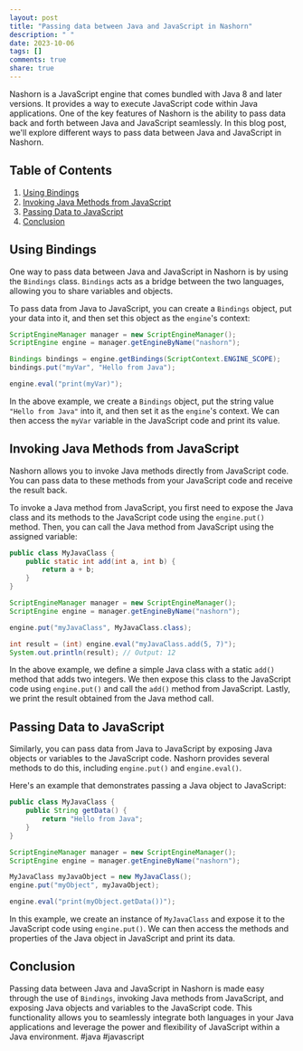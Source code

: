 ```yaml
---
layout: post
title: "Passing data between Java and JavaScript in Nashorn"
description: " "
date: 2023-10-06
tags: []
comments: true
share: true
---
```


Nashorn is a JavaScript engine that comes bundled with Java 8 and later versions. It provides a way to execute JavaScript code within Java applications. One of the key features of Nashorn is the ability to pass data back and forth between Java and JavaScript seamlessly. In this blog post, we'll explore different ways to pass data between Java and JavaScript in Nashorn.

## Table of Contents
1. [Using Bindings](#using-bindings)
2. [Invoking Java Methods from JavaScript](#invoking-java-methods-from-javascript)
3. [Passing Data to JavaScript](#passing-data-to-javascript)
4. [Conclusion](#conclusion)

## Using Bindings
One way to pass data between Java and JavaScript in Nashorn is by using the `Bindings` class. `Bindings` acts as a bridge between the two languages, allowing you to share variables and objects.

To pass data from Java to JavaScript, you can create a `Bindings` object, put your data into it, and then set this object as the `engine`'s context:

```java
ScriptEngineManager manager = new ScriptEngineManager();
ScriptEngine engine = manager.getEngineByName("nashorn");

Bindings bindings = engine.getBindings(ScriptContext.ENGINE_SCOPE);
bindings.put("myVar", "Hello from Java");

engine.eval("print(myVar)");
```

In the above example, we create a `Bindings` object, put the string value `"Hello from Java"` into it, and then set it as the `engine`'s context. We can then access the `myVar` variable in the JavaScript code and print its value.

## Invoking Java Methods from JavaScript
Nashorn allows you to invoke Java methods directly from JavaScript code. You can pass data to these methods from your JavaScript code and receive the result back.

To invoke a Java method from JavaScript, you first need to expose the Java class and its methods to the JavaScript code using the `engine.put()` method. Then, you can call the Java method from JavaScript using the assigned variable:

```java
public class MyJavaClass {
    public static int add(int a, int b) {
        return a + b;
    }
}

ScriptEngineManager manager = new ScriptEngineManager();
ScriptEngine engine = manager.getEngineByName("nashorn");

engine.put("myJavaClass", MyJavaClass.class);

int result = (int) engine.eval("myJavaClass.add(5, 7)");
System.out.println(result); // Output: 12
```

In the above example, we define a simple Java class with a static `add()` method that adds two integers. We then expose this class to the JavaScript code using `engine.put()` and call the `add()` method from JavaScript. Lastly, we print the result obtained from the Java method call.

## Passing Data to JavaScript
Similarly, you can pass data from Java to JavaScript by exposing Java objects or variables to the JavaScript code. Nashorn provides several methods to do this, including `engine.put()` and `engine.eval()`.

Here's an example that demonstrates passing a Java object to JavaScript:

```java
public class MyJavaClass {
    public String getData() {
        return "Hello from Java";
    }
}

ScriptEngineManager manager = new ScriptEngineManager();
ScriptEngine engine = manager.getEngineByName("nashorn");

MyJavaClass myJavaObject = new MyJavaClass();
engine.put("myObject", myJavaObject);

engine.eval("print(myObject.getData())");
```

In this example, we create an instance of `MyJavaClass` and expose it to the JavaScript code using `engine.put()`. We can then access the methods and properties of the Java object in JavaScript and print its data.

## Conclusion
Passing data between Java and JavaScript in Nashorn is made easy through the use of `Bindings`, invoking Java methods from JavaScript, and exposing Java objects and variables to the JavaScript code. This functionality allows you to seamlessly integrate both languages in your Java applications and leverage the power and flexibility of JavaScript within a Java environment. #java #javascript